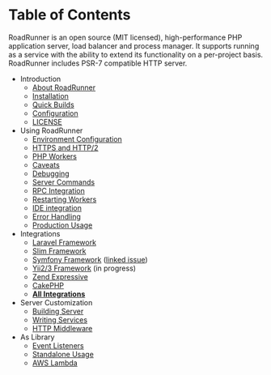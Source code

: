 # Table of Contents

RoadRunner is an open source (MIT licensed), high-performance PHP application server, load balancer and process manager. 
It supports running as a service with the ability to extend its functionality on a per-project basis. RoadRunner includes PSR-7 compatible HTTP server.

* Introduction
   * [About RoadRunner](intro/about.md)
   * [Installation](intro/install.md)
   * [Quick Builds](intro/quick-builds.md)
   * [Configuration](intro/config.md)
   * [LICENSE](license.md)
* Using RoadRunner
   * [Environment Configuration](usage/environment.md)
   * [HTTPS and HTTP/2](usage/https.md)
   * [PHP Workers](usage/php-workers.md)
   * [Caveats](usage/caveats.md)
   * [Debugging](usage/debugging.md)
   * [Server Commands](usage/server-commands.md)
   * [RPC Integration](usage/rpc.md)
   * [Restarting Workers](usage/restarting-workers.md)
   * [IDE integration](usage/ide-integration.md)
   * [Error Handling](usage/error-handling.md)
   * [Production Usage](usage/production.md)
* Integrations
   * [Laravel Framework](https://github.com/spiral/roadrunner/wiki/Laravel-Framework)
   * [Slim Framework](https://github.com/spiral/roadrunner/issues/62)
   * [Symfony Framework](https://github.com/spiral/roadrunner/wiki/Symfony-Framework) ([linked issue](https://github.com/spiral/roadrunner/issues/18))
   * [Yii2/3 Framework](https://github.com/spiral/roadrunner/issues/78) (in progress)
   * [Zend Expressive](https://github.com/sergey-telpuk/roadrunner-zend-expressive-integration)
   * [CakePHP](https://github.com/CakeDC/cakephp-roadrunner)
   * [**All Integrations**](https://packagist.org/packages/spiral/roadrunner/dependents) 
* Server Customization
   * [Building Server](server/building-server.md)
   * [Writing Services](server/writing-services.md)
   * [HTTP Middleware](server/middleware.md)
* As Library
   * [Event Listeners](library/event-listeners.md)
   * [Standalone Usage](library/standalone-usage.md)
   * [AWS Lambda](library/aws-lambda.md)

